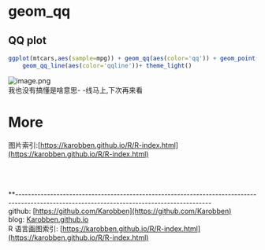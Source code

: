 # geom_qq

<a name="aydhZ"></a>
## QQ plot
```r
ggplot(mtcars,aes(sample=mpg)) + geom_qq(aes(color='qq')) + geom_point(aes(mpg,cyl,color='point'))+ 
	geom_qq_line(aes(color='qqline'))+ theme_light()
```

![image.png](https://cdn.nlark.com/yuque/0/2020/png/691897/1580028319239-dbb6922b-8501-41cd-8ff3-bace95bdae7b.png#align=left&display=inline&height=485&name=image.png&originHeight=485&originWidth=537&size=25709&status=done&style=none&width=537)<br />我也没有搞懂是啥意思- -线马上,下次再来看


<a name="FG8Ad"></a>
# More
图片索引:[https://karobben.github.io/R/R-index.html](https://karobben.github.io/R/R-index.html)


<br />**<br />**<br />**--------------------------------------------------------------------------------------------------------------------------------------------<br />github: [https://github.com/Karobben](https://github.com/Karobben)<br />blog: [Karobben.github.io](http://Karobben.github.io)<br />R 语言画图索引: [https://karobben.github.io/R/R-index.html](https://karobben.github.io/R/R-index.html)
